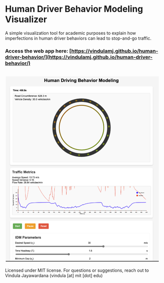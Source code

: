 # Human Driver Behavior Modeling Visualizer

A simple visualization tool for academic purposes to explain how imperfections in human driver behaviors can lead to stop-and-go traffic. 

### Access the web app here: [https://vindulamj.github.io/human-driver-behavior/](https://vindulamj.github.io/human-driver-behavior/)

<br>

<div align="center">
  <img src="dashboard.png" alt="Screenshot of the dashboard" width="500">
</div>

<br>
Licensed under MIT license. For questions or suggestions, reach out to Vindula Jayawardana (vindula [at] mit [dot] edu)


